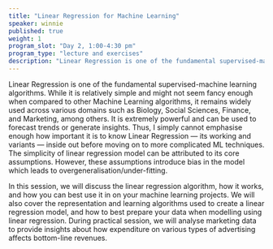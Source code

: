 ```yaml
---
title: "Linear Regression for Machine Learning"
speaker: winnie
published: true
weight: 1
program_slot: "Day 2, 1:00-4:30 pm"
program_type: "lecture and exercises"
description: "Linear Regression is one of the fundamental supervised-machine learning algorithms. While it is relatively simple and might not seem fancy enough when compared to other Machine Learning algorithms, it remains widely used..."
---
```


Linear Regression is one of the fundamental supervised-machine learning algorithms. While it is relatively simple and might not seem fancy enough when compared to other Machine Learning algorithms, it remains widely used across various domains such as Biology, Social Sciences, Finance, and Marketing, among others. It is extremely powerful and can be used to forecast trends or generate insights. Thus, I simply cannot emphasise enough how important it is to know Linear Regression — its working and variants — inside out before moving on to more complicated ML techniques. The simplicity of linear regression model can be attributed to its core assumptions. However, these assumptions introduce bias in the model which leads to overgeneralisation/under-fitting.

In this session, we will discuss the linear regression algorithm, how it works, and how you can best use it in on your machine learning projects. We will also cover the representation and learning algorithms used to create a linear regression model, and how to best prepare your data when modelling using linear regression. During practical session, we will analyse marketing data to provide insights about how expenditure on various types of advertising affects bottom-line revenues.
